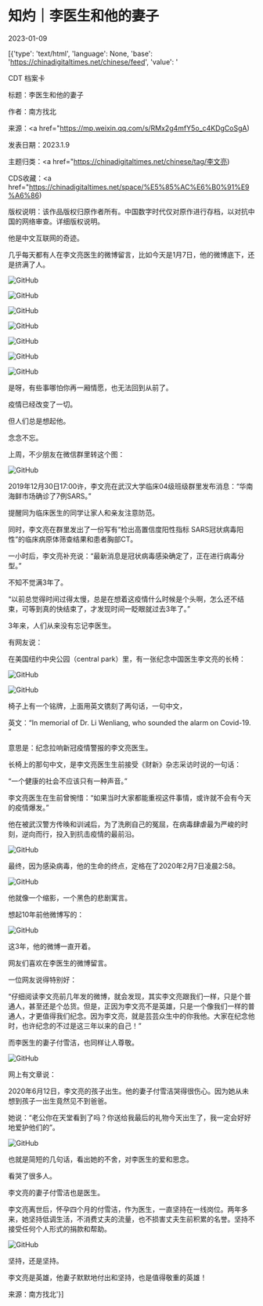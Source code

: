 # 知灼｜李医生和他的妻子

2023-01-09

[{'type': 'text/html', 'language': None, 'base': 'https://chinadigitaltimes.net/chinese/feed', 'value': '

CDT 档案卡

标题：李医生和他的妻子

作者：南方找北

来源：<a href="https://mp.weixin.qq.com/s/RMx2g4mfY5o_c4KDgCoSgA)

发表日期：2023.1.9

主题归类：<a href="https://chinadigitaltimes.net/chinese/tag/李文亮)

CDS收藏：<a href="https://chinadigitaltimes.net/space/%E5%85%AC%E6%B0%91%E9%A6%86)

版权说明：该作品版权归原作者所有。中国数字时代仅对原作进行存档，以对抗中国的网络审查。详细版权说明。





他是中文互联网的奇迹。

几乎每天都有人在李文亮医生的微博留言，比如今天是1月7日，他的微博底下，还是挤满了人。

![GitHub](https://chinadigitaltimes.net/chinese/files/2023/01/post-691871-63bbfb3778ee7.png)

![GitHub](https://chinadigitaltimes.net/chinese/files/2023/01/post-691871-63bbfb3787a94.png)

![GitHub](https://chinadigitaltimes.net/chinese/files/2023/01/post-691871-63bbfb37939ed.png)

![GitHub](https://chinadigitaltimes.net/chinese/files/2023/01/post-691871-63bbfb37a04e6.png)

![GitHub](https://chinadigitaltimes.net/chinese/files/2023/01/post-691871-63bbfb37ad488.png)

![GitHub](https://chinadigitaltimes.net/chinese/files/2023/01/post-691871-63bbfb37bdf84.png)

![GitHub](https://chinadigitaltimes.net/chinese/files/2023/01/post-691871-63bbfb37cbf80.png)

是呀，有些事哪怕你再一厢情愿，也无法回到从前了。

疫情已经改变了一切。

但人们总是想起他。

念念不忘。

上周，不少朋友在微信群里转这个图：

![GitHub](https://chinadigitaltimes.net/chinese/files/2023/01/post-691871-63bbfb37d84cf.)

2019年12月30日17:00许，李文亮在武汉大学临床04级班级群里发布消息：“华南海鲜市场确诊了7例SARS。”

提醒同为临床医生的同学让家人和亲友注意防范。

同时，李文亮在群里发出了一份写有“检出高置信度阳性指标 SARS冠状病毒阳性”的临床病原体筛查结果和患者胸部CT。

一小时后，李文亮补充说：“最新消息是冠状病毒感染确定了，正在进行病毒分型。”

不知不觉满3年了。

“以前总觉得时间过得太慢，总是在想着这疫情什么时候是个头啊，怎么还不结束，可等到真的快结束了，才发现时间一眨眼就过去3年了。”

3年来，人们从来没有忘记李医生。

有网友说：

在美国纽约中央公园（central park）里，有一张纪念中国医生李文亮的长椅：

![GitHub](https://chinadigitaltimes.net/chinese/files/2023/01/post-691871-63bbfb37eb714.)

![GitHub](https://chinadigitaltimes.net/chinese/files/2023/01/post-691871-63bbfb3808779.)

椅子上有一个铭牌，上面用英文镌刻了两句话，一句中文，

英文：“In memorial of Dr. Li Wenliang, who sounded the alarm on Covid-19. ”

意思是：纪念拉响新冠疫情警报的李文亮医生。

长椅上的那句中文，是李文亮医生生前接受《财新》杂志采访时说的一句话：

“一个健康的社会不应该只有一种声音。”

李文亮医生在生前曾惋惜：“如果当时大家都能重视这件事情，或许就不会有今天的疫情爆发。”

他在被武汉警方传㬇和训诫后，为了洗刷自己的冤屈，在病毒肆虐最为严峻的时刻，逆向而行，投入到抗击疫情的最前沿。

![GitHub](https://chinadigitaltimes.net/chinese/files/2023/01/post-691871-63bbfb3811ca6.png)

最终，因为感染病毒，他的生命的终点，定格在了2020年2月7日凌晨2:58。

![GitHub](https://chinadigitaltimes.net/chinese/files/2023/01/image-1673263812343.png)

他就像一个缩影，一个黑色的悲剧寓言。

想起10年前他微博写的：

![GitHub](https://chinadigitaltimes.net/chinese/files/2023/01/post-691871-63bbfb382302f.)

这3年，他的微博一直开着。

网友们喜欢在李医生的微博留言。

一位网友说得特别好：

“仔细阅读李文亮前几年发的微博，就会发现，其实李文亮跟我们一样，只是个普通人，甚至还是个怂货。但是，正因为李文亮不是英雄，只是一个像我们一样的普通人，才更值得我们纪念。因为李文亮，就是芸芸众生中的你我他。大家在纪念他时，也许纪念的不过是这三年以来的自己！”

而李医生的妻子付雪洁，也同样让人尊敬。

![GitHub](https://chinadigitaltimes.net/chinese/files/2023/01/post-691871-63bbfb382f9e6.)

网上有文章说：

2020年6月12日，李文亮的孩子出生。他的妻子付雪洁哭得很伤心。因为她从未想到孩子一出生竟然见不到爸爸。

她说：“老公你在天堂看到了吗？你送给我最后的礼物今天出生了，我一定会好好地爱护他们的”。

![GitHub](https://chinadigitaltimes.net/chinese/files/2023/01/post-691871-63bbfb383adc0.)

也就是简短的几句话，看出她的不舍，对李医生的爱和思念。

看哭了很多人。

李文亮的妻子付雪洁也是医生。

李文亮离世后，怀孕四个月的付雪洁，作为医生，一直坚持在一线岗位。两年多来，她坚持低调生活，不消费丈夫的流量，也不损害丈夫生前积累的名誉。坚持不接受任何个人形式的捐款和帮助。

![GitHub](https://chinadigitaltimes.net/chinese/files/2023/01/post-691871-63bbfb38521ba.png)

坚持，还是坚持。

李文亮是英雄，他妻子默默地付出和坚持，也是值得敬重的英雄！

来源：南方找北'}]
